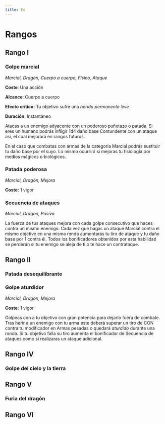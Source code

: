 ```yaml
---
title: Es
---
```


# Rangos

## Rango I

### Golpe marcial

*Marcial, Dragón, Cuerpo a cuerpo, Físico, Ataque*

**Coste**: Una acción

**Alcance**: Cuerpo a cuerpo

**Efecto crítico:** Tu objetivo sufre una *herida permanente leve*

**Duración**: Instantáneo

Atacas a un enemigo adyacente con un poderoso puñetazo o patada. Si eres un humano podrás infligir 1d4 daño base Contundente con un ataque así, el cual mejorará en rangos futuros. 

En el caso que combatas con armas de la categoría Marcial podrás sustituir tu daño base por el suyo. Lo mismo ocurrirá si mejoras tu fisiología por medios mágicos o biológicos.

### Patada poderosa

*Marcial, Dragón, Mejora*

**Coste:** 1 vigor



### Secuencia de ataques

*Marcial, Dragón, Pasiva*

La fuerza de tus ataques mejora con cada golpe consecutivo que haces contra un mismo enemigo. Cada vez que hagas un ataque Marcial contra el mismo objetivo en una misma ronda aumentarás tu tiro de ataque y tu daño base por 1 contra él. Todos los bonificadores obtenidos por esta habilidad se perderán si tu enemigo se aleja de ti o te hace un contrataque.

## Rango II

### Patada desequilibrante

### Golpe aturdidor

*Marcial, Dragón, Mejora*

**Coste:** 1 vigor

Golpeas con a tu objetivo con gran potencia para dejarlo fuera de combate. Tras herir a un enemigo con tu arma este deberá superar un tiro de CON contra tu modificador en Armas pesadas o quedará *aturdido* durante una ronda. Si tu objetivo falla su tiro aumenta el bonificador de Secuencia de ataques como si realizaras un ataque adicional.

## Rango IV

### Golpe del cielo y la tierra

## Rango V

### Furia del dragón

## Rango VI